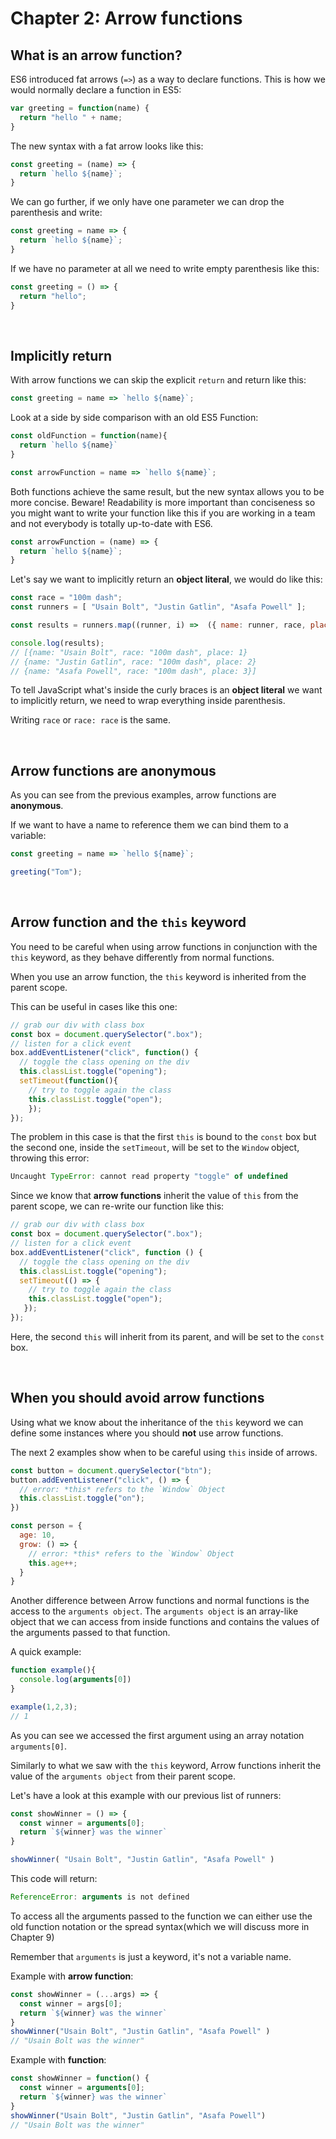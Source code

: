 # Chapter 2: Arrow functions

## What is an arrow function?

ES6 introduced fat arrows (`=>`) as a way to declare functions.
This is how we would normally declare a function in ES5:

``` javascript
var greeting = function(name) {
  return "hello " + name;
}
```

The new syntax with a fat arrow looks like this:

``` javascript
const greeting = (name) => {
  return `hello ${name}`;
}
```

We can go further, if we only have one parameter we can drop the parenthesis and write:

``` javascript
const greeting = name => {
  return `hello ${name}`;
}
```

If we have no parameter at all we need to write empty parenthesis like this:

``` javascript
const greeting = () => {
  return "hello";
}
```

&nbsp;

## Implicitly return

With arrow functions we can skip the explicit `return` and return like this:

``` javascript
const greeting = name => `hello ${name}`;
```

Look at a side by side comparison with an old ES5 Function:

```javascript
const oldFunction = function(name){
  return `hello ${name}`
}

const arrowFunction = name => `hello ${name}`;
```

Both functions achieve the same result, but the new syntax allows you to be more concise.
Beware! Readability is more important than conciseness so you might want to write your function like this if you are working in a team and not everybody is totally up-to-date with ES6.

```javascript
const arrowFunction = (name) => {
  return `hello ${name}`;
}
```

Let's say we want to implicitly return an **object literal**, we would do like this:

``` javascript
const race = "100m dash";
const runners = [ "Usain Bolt", "Justin Gatlin", "Asafa Powell" ];

const results = runners.map((runner, i) =>  ({ name: runner, race, place: i + 1}));

console.log(results);
// [{name: "Usain Bolt", race: "100m dash", place: 1}
// {name: "Justin Gatlin", race: "100m dash", place: 2}
// {name: "Asafa Powell", race: "100m dash", place: 3}]
```

To tell JavaScript what's inside the curly braces is an **object literal** we want to implicitly return, we need to wrap everything inside parenthesis.

Writing `race` or `race: race` is the same.

&nbsp;

## Arrow functions are anonymous

As you can see from the previous examples, arrow functions are **anonymous**.

If we want to have a name to reference them we can bind them to a variable:

``` javascript
const greeting = name => `hello ${name}`;

greeting("Tom");
```

&nbsp;

## Arrow function and the `this` keyword

You need to be careful when using arrow functions in conjunction with the `this` keyword, as they behave differently from normal functions.

When you use an arrow function, the `this` keyword is inherited from the parent scope.

This can be useful in cases like this one:

``` javascript
// grab our div with class box
const box = document.querySelector(".box");
// listen for a click event
box.addEventListener("click", function() {
  // toggle the class opening on the div
  this.classList.toggle("opening");
  setTimeout(function(){
    // try to toggle again the class
    this.classList.toggle("open");
    });
});
```

The problem in this case is that the first `this` is bound to the `const` box but the second one, inside the `setTimeout`, will be set to the `Window` object, throwing this error:

``` javascript
Uncaught TypeError: cannot read property "toggle" of undefined
```

Since we know that **arrow functions** inherit the value of `this` from the parent scope, we can re-write our function like this:

``` javascript
// grab our div with class box
const box = document.querySelector(".box");
// listen for a click event
box.addEventListener("click", function () {
  // toggle the class opening on the div
  this.classList.toggle("opening");
  setTimeout(() => {
    // try to toggle again the class
    this.classList.toggle("open");
   });
});
```

Here, the second `this` will inherit from its parent, and will be set to the `const` box.

&nbsp;

## When you should avoid arrow functions

Using what we know about the inheritance of the `this` keyword we can define some instances where you should **not** use arrow functions.

The next 2 examples show when to be careful using `this` inside of arrows.

``` javascript
const button = document.querySelector("btn");
button.addEventListener("click", () => {
  // error: *this* refers to the `Window` Object
  this.classList.toggle("on");
})
```

``` javascript
const person = {
  age: 10,
  grow: () => {
    // error: *this* refers to the `Window` Object
    this.age++;
  }
}
```

Another difference between Arrow functions and normal functions is the access to the `arguments object`.
The `arguments object` is an array-like object that we can access from inside functions and contains the values of the arguments passed to that function.

A quick example:

```javascript
function example(){
  console.log(arguments[0])
}

example(1,2,3);
// 1
```

As you can see we accessed the first argument using an array notation `arguments[0]`.

Similarly to what we saw with the `this` keyword, Arrow functions inherit the value of the `arguments object` from their parent scope.

Let's have a look at this example with our previous list of runners:

```javascript
const showWinner = () => {
  const winner = arguments[0];
  return `${winner} was the winner`
}

showWinner( "Usain Bolt", "Justin Gatlin", "Asafa Powell" )
```

This code will return:

``` javascript
ReferenceError: arguments is not defined
```

To access all the arguments passed to the function we can either use the old function notation or the spread syntax(which we will discuss more in Chapter 9)

Remember that `arguments` is just a keyword, it's not a variable name.

Example with **arrow function**:

```javascript
const showWinner = (...args) => {
  const winner = args[0];
  return `${winner} was the winner`
}
showWinner("Usain Bolt", "Justin Gatlin", "Asafa Powell" )
// "Usain Bolt was the winner"
```

Example with **function**:

```javascript
const showWinner = function() {
  const winner = arguments[0];
  return `${winner} was the winner`
}
showWinner("Usain Bolt", "Justin Gatlin", "Asafa Powell")
// "Usain Bolt was the winner"
```
